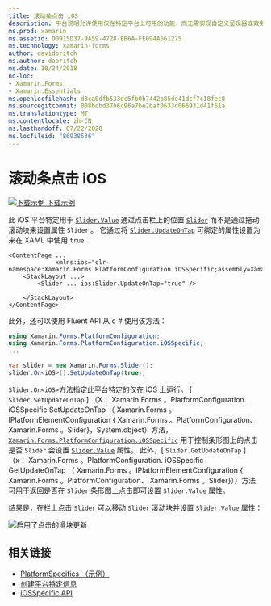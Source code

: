 ```yaml
---
title: 滚动条点击 iOS
description: 平台说明允许使用仅在特定平台上可用的功能，而无需实现自定义呈现器或效果。 本文介绍如何使用 iOS 平台特定的，该平台允许通过点击滑块上的 "值" 属性进行设置。
ms.prod: xamarin
ms.assetid: D0915D37-9A59-4728-BB6A-FE094A661275
ms.technology: xamarin-forms
author: davidbritch
ms.author: dabritch
ms.date: 10/24/2018
no-loc:
- Xamarin.Forms
- Xamarin.Essentials
ms.openlocfilehash: d8ca0dfb533dc5fb0b7442b85de41dcf7c18fec8
ms.sourcegitcommit: 008bcbd37b6c96a7be2baf0633d066931d41f61a
ms.translationtype: MT
ms.contentlocale: zh-CN
ms.lasthandoff: 07/22/2020
ms.locfileid: "86938536"
---
```

# <a name="slider-thumb-tap-on-ios"></a>滚动条点击 iOS

[![下载示例](~/media/shared/download.png) 下载示例](https://docs.microsoft.com/samples/xamarin/xamarin-forms-samples/userinterface-platformspecifics)

此 iOS 平台特定用于 [`Slider.Value`](xref:Xamarin.Forms.Slider.Value) 通过点击栏上的位置 [`Slider`](xref:Xamarin.Forms.Slider) 而不是通过拖动滚动块来设置属性 `Slider` 。 它通过将 [`Slider.UpdateOnTap`](xref:Xamarin.Forms.PlatformConfiguration.iOSSpecific.Slider.UpdateOnTapProperty) 可绑定的属性设置为来在 XAML 中使用 `true` ：

```xaml
<ContentPage ...
             xmlns:ios="clr-namespace:Xamarin.Forms.PlatformConfiguration.iOSSpecific;assembly=Xamarin.Forms.Core">
    <StackLayout ...>
        <Slider ... ios:Slider.UpdateOnTap="true" />
        ...
    </StackLayout>
</ContentPage>
```

此外，还可以使用 Fluent API 从 c # 使用该方法：

```csharp
using Xamarin.Forms.PlatformConfiguration;
using Xamarin.Forms.PlatformConfiguration.iOSSpecific;
...

var slider = new Xamarin.Forms.Slider();
slider.On<iOS>().SetUpdateOnTap(true);
```

`Slider.On<iOS>`方法指定此平台特定的仅在 iOS 上运行。 [ `Slider.SetUpdateOnTap` ] （X： Xamarin.Forms 。PlatformConfiguration. iOSSpecific SetUpdateOnTap （ Xamarin.Forms 。IPlatformElementConfiguration { Xamarin.Forms 。PlatformConfiguration、 Xamarin.Forms 。Slider}，System.object）方法， [`Xamarin.Forms.PlatformConfiguration.iOSSpecific`](xref:Xamarin.Forms.PlatformConfiguration.iOSSpecific) 用于控制条形图上的点击是否 `Slider` 会设置 [`Slider.Value`](xref:Xamarin.Forms.Slider.Value) 属性。 此外，[ `Slider.GetUpdateOnTap` ] （x： Xamarin.Forms 。PlatformConfiguration. iOSSpecific GetUpdateOnTap （ Xamarin.Forms 。IPlatformElementConfiguration { Xamarin.Forms 。PlatformConfiguration、 Xamarin.Forms 。Slider}））方法可用于返回是否在 `Slider` 条形图上点击即可设置 `Slider.Value` 属性。

结果是，在栏上点击 [`Slider`](xref:Xamarin.Forms.Slider) 可以移动 `Slider` 滚动块并设置 [`Slider.Value`](xref:Xamarin.Forms.Slider.Value) 属性：

![启用了点击的滑块更新](slider-thumb-images/slider-updateontap.png)

## <a name="related-links"></a>相关链接

- [PlatformSpecifics （示例）](https://docs.microsoft.com/samples/xamarin/xamarin-forms-samples/userinterface-platformspecifics)
- [创建平台特定信息](~/xamarin-forms/platform/platform-specifics/index.md#creating-platform-specifics)
- [iOSSpecific API](xref:Xamarin.Forms.PlatformConfiguration.iOSSpecific)
